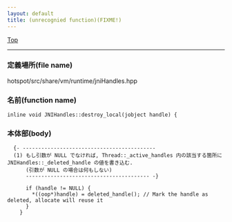 ```yaml
---
layout: default
title: (unrecognied function)(FIXME!)
---
```

[Top](../index.html)

--- 
### 定義場所(file name)
hotspot/src/share/vm/runtime/jniHandles.hpp

### 名前(function name)
```
inline void JNIHandles::destroy_local(jobject handle) {
```

### 本体部(body)
```
  {- -------------------------------------------
  (1) もし引数が NULL でなければ, Thread::_active_handles 内の該当する箇所に JNIHandles::_deleted_handle の値を書き込む.
      (引数が NULL の場合は何もしない)
      ---------------------------------------- -}

	  if (handle != NULL) {
	    *((oop*)handle) = deleted_handle(); // Mark the handle as deleted, allocate will reuse it
	  }
	}
	
```



